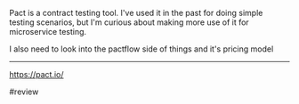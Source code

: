 Pact is a contract testing tool. I've used it in the past for doing simple testing scenarios, but I'm curious about making more use of it for microservice testing.

I also need to look into the pactflow side of things and it's pricing model

---
https://pact.io/

#review 